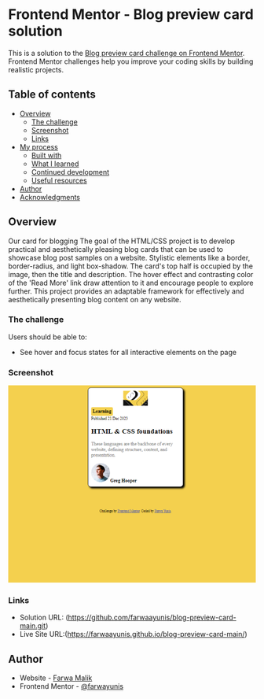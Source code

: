# Frontend Mentor - Blog preview card solution

This is a solution to the [Blog preview card challenge on Frontend Mentor](https://www.frontendmentor.io/challenges/blog-preview-card-ckPaj01IcS). Frontend Mentor challenges help you improve your coding skills by building realistic projects. 

## Table of contents

- [Overview](#overview)
  - [The challenge](#the-challenge)
  - [Screenshot](#screenshot)
  - [Links](#links)
- [My process](#my-process)
  - [Built with](#built-with)
  - [What I learned](#what-i-learned)
  - [Continued development](#continued-development)
  - [Useful resources](#useful-resources)
- [Author](#author)
- [Acknowledgments](#acknowledgments)


## Overview
Our card for blogging The goal of the HTML/CSS project is to develop practical and aesthetically pleasing blog cards that can be used to showcase blog post samples on a website. Stylistic elements like a border, border-radius, and light box-shadow. The card's top half is occupied by the image, then the title and description. The hover effect and contrasting color of the 'Read More' link draw attention to it and encourage people to explore further. This project provides an adaptable framework for effectively and aesthetically presenting blog content on any website.

### The challenge

Users should be able to:

- See hover and focus states for all interactive elements on the page

### Screenshot

![](./assets/images/screenshot.PNG)


### Links

- Solution URL: (https://github.com/farwaayunis/blog-preview-card-main.git)
- Live Site URL:(https://farwaayunis.github.io/blog-preview-card-main/)









## Author

- Website - [Farwa Malik](https://farwaayunis.github.io/blog-preview-card-main/)
- Frontend Mentor - [@farwayunis](https://www.frontendmentor.io/profile/farwaayunis)



